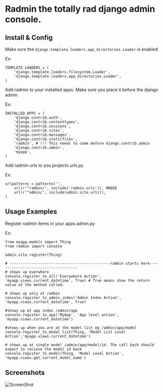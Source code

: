 # Radmin the totally rad django admin console.

## Install & Config
Make sure the ```django.template.loaders.app_directories.Loader``` is enabled

Ex:
```
TEMPLATE_LOADERS = (
	'django.template.loaders.filesystem.Loader',
	'django.template.loaders.app_directories.Loader',
)
```

Add radmin to your installed apps. Make sure you place it before the django admin

Ex:
```
INSTALLED_APPS = (
    'django.contrib.auth',
    'django.contrib.contenttypes',
    'django.contrib.sessions',
    'django.contrib.sites',
    'django.contrib.messages',
    'django.contrib.staticfiles',
    'radmin', # !!! This needs to come before django.contrib.admin
    'django.contrib.admin',
    'myapp',
)
```

Add radmin urls to you projects urls.py

Ex:

```
urlpatterns = patterns('',
    url(r'^radmin/', include('radmin.urls')), #NEED
    url(r'^admin/', include(admin.site.urls)),
)
```

## Usage Examples
Register radmin items in your apps admin.py 

Ex:
```
from myapp.models import Thing
from radmin import console

admin.site.register(Thing)

# ----------------------------------------------radmin starts here-------------------------------------
# shows up everwhere
console.register_to_all('Everywhere Action', 'myapp.views.current_datetime', True) # True means show the return value of the method called.

# shows up only at /admin
console.register_to_admin_index('Admin Index Action', 'myapp.views.current_datetime', True) 

#shows up at app index /admin/app
console.register_to_app('MyApp', 'App level action', 'myapp.views.current_datetime') 

#shows up when you are at the model list eg /admin/app/model
console.register_to_model_list(Thing, 'Model List Level Action','myapp.views.current_datetime') 

# shows up at single model /admin/app/model/id. The call back should expect to recieve the model id back
console.register_to_model(Thing, 'Model Level Action', 'myapp.views.get_current_model_name') 
```
## Screenshots
![ScreenShot](http://d3j5vwomefv46c.cloudfront.net/photos/full/679987940.png?key=568148&Expires=1351623985&Key-Pair-Id=APKAIYVGSUJFNRFZBBTA&Signature=vjZH-DgJfH7qsmSDSiPObRBesO0P-ricQhc9aou~UslrBm002ZF1Anf1YljDY4VfIxU~r9FimP3SWYpSgT46C~Zk8eM41uBgLsl0N~k9mSVvr~jNSxHU5ieO36llIhD58Hv2UIBSIyxYoZ3OCM4nVAPDPZkqPVACn59rCH9jk1U_)

